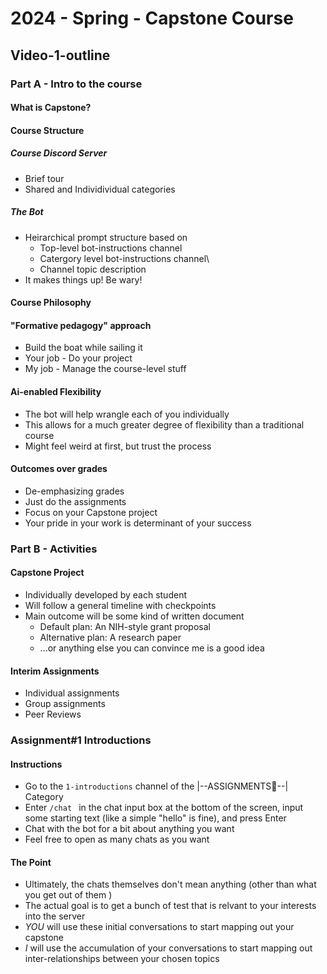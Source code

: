 
# 2024 - Spring - Capstone Course
## Video-1-outline

### Part A - Intro to the course
#### What is Capstone? 
#### Course Structure
##### Course Discord Server
- Brief tour
- Shared and Individividual categories
##### The Bot
- Heirarchical prompt structure based on
  - Top-level bot-instructions channel
  - Catergory level bot-instructions channel\
  - Channel topic description
- It makes things up! Be wary!
 
#### Course Philosophy
#### "Formative pedagogy" approach
- Build the boat while sailing it
- Your job - Do your project
- My job - Manage the course-level stuff
#### Ai-enabled Flexibility
- The bot will help wrangle each of you individually 
- This allows for a much greater degree of flexibility than a traditional course
- Might feel weird at first, but trust the process
#### Outcomes over grades
- De-emphasizing grades
- Just do the assignments
- Focus on your Capstone project
- Your pride in your work is determinant of your success

### Part B - Activities
#### Capstone Project
- Individually developed by each student
- Will follow a general timeline with checkpoints
- Main outcome will be some kind of written document
  - Default plan: An NIH-style grant proposal
  - Alternative plan: A research paper
  - ...or anything else you can convince me is a good idea
#### Interim Assignments
- Individual assignments
- Group assignments
- Peer Reviews

### Assignment#1 Introductions
#### Instructions
- Go to the `1-introductions` channel of the |--ASSIGNMENTS📃--| Category
- Enter `/chat ` in the chat input box at the bottom of the screen, input some starting text (like a simple "hello" is fine), and press Enter
- Chat with the bot for a bit about anything you want
- Feel free to open as many chats as you want

#### The Point
- Ultimately, the chats themselves don't mean anything (other than what you get out of them )
- The actual goal is to get a bunch of test that is relvant to your interests into the server 
- *YOU* will use these initial conversations to start mapping out your capstone
- *I* will use the accumulation of your conversations to start mapping out inter-relationships between your chosen topics
